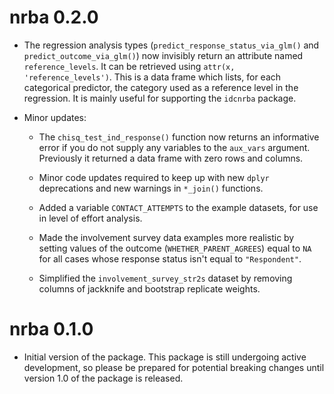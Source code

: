 # nrba 0.2.0

* The regression analysis types (`predict_response_status_via_glm()` and `predict_outcome_via_glm()`) now invisibly return an attribute named `reference_levels`. It can be retrieved using `attr(x, 'reference_levels')`. This is a data frame which lists, for each categorical predictor, the category used as a reference level in the regression. It is mainly useful for supporting the `idcnrba` package.

* Minor updates:

  * The `chisq_test_ind_response()` function now returns an informative error if you do not supply any variables to the `aux_vars` argument. Previously it returned a data frame with zero rows and columns.

  * Minor code updates required to keep up with new `dplyr` deprecations and new warnings in `*_join()` functions.
  
  * Added a variable `CONTACT_ATTEMPTS` to the example datasets, for use in level of effort analysis.
  
  * Made the involvement survey data examples more realistic by setting values of the outcome (`WHETHER_PARENT_AGREES`) equal to `NA` for all cases whose response status isn't equal to `"Respondent"`.
  
  * Simplified the `involvement_survey_str2s` dataset by removing columns of jackknife and bootstrap replicate weights.

# nrba 0.1.0

* Initial version of the package. This package is still undergoing active development, so please be prepared for potential breaking changes until version 1.0 of the package is released.
